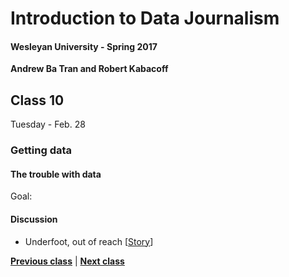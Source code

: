 # Introduction to Data Journalism
  
#### Wesleyan University - Spring 2017
  
**Andrew Ba Tran and Robert Kabacoff**
  
## Class 10
Tuesday - Feb. 28
                             
### Getting data
                             
#### The trouble with data
                             
Goal: 
                             
#### Discussion

    
* Underfoot, out of reach [[Story](http://www.pulitzer.org/winners/bristol-va-herald-courier)]

                   
**[Previous class](class9.md)** | **[Next class](class11.md)**
